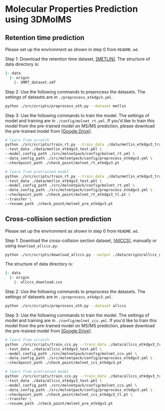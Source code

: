 # Molecular Properties Prediction using 3DMolMS



## Retention time prediction

Please set up the environment as shown in step 0 from `README.md`. 

Step 1: Download the retention time dataset, [[METLIN]](https://figshare.com/articles/dataset/The_METLIN_small_molecule_dataset_for_machine_learning-based_retention_time_prediction/8038913?file=18130625). The structure of data directory is: 

```bash
|- data
  |- origin
    |- SMRT_dataset.sdf
```

Step 2: Use the following commands to preprocess the datasets. The settings of datasets are in `./preprocess_etkdgv3.yml`. 

```bash
python ./src/scripts/preprocess_oth.py --dataset metlin 
```

Step 3: Use the following commands to train the model. The settings of model and training are in `./config/molnet_rt.yml`. If you'd like to train this model from the pre-trained model on MS/MS prediction, please download the pre-trained model from [[Google Drive]](https://drive.google.com/drive/folders/1fWx3d8vCPQi-U-obJ3kVL3XiRh75x5Ce?usp=drive_link). 

```bash
# learn from scratch
python ./src/scripts/train_rt.py --train_data ./data/metlin_etkdgv3_train.pkl \
--test_data ./data/metlin_etkdgv3_test.pkl \
--model_config_path ./src/molnetpack/config/molnet_rt.yml \
--data_config_path ./src/molnetpack/config/preprocess_etkdgv3.yml \
--checkpoint_path ./check_point/molnet_rt_etkdgv3.pt

# learn from pretrained model
python ./src/scripts/train_rt.py --train_data ./data/metlin_etkdgv3_train.pkl \
--test_data ./data/metlin_etkdgv3_test.pkl \
--model_config_path ./src/molnetpack/config/molnet_rt.yml \
--data_config_path ./src/molnetpack/config/preprocess_etkdgv3.yml \
--checkpoint_path ./check_point/molnet_rt_etkdgv3_tl.pt \
--transfer \
--resume_path ./check_point/molnet_pre_etkdgv3.pt 
```



## Cross-collision section prediction

Please set up the environment as shown in step 0 from `README.md`. 

Step 1: Download the cross-collision section dataset, [[AllCCS]](http://allccs.zhulab.cn/), manually or using `download_allccs.py`:

```bash
python ./src/scripts/download_allccs.py --output ./data/origin/allccs_download.csv
```

The structure of data directory is: 

```bash
|- data
  |- origin
    |- allccs_download.csv
```

Step 2: Use the following commands to preprocess the datasets. The settings of datasets are in `./preprocess_etkdgv3.yml`. 

```bash
python ./src/scripts/preprocess_oth.py --dataset allccs 
```

Step 3: Use the following commands to train the model. The settings of model and training are in `./config/molnet_ccs.yml`. If you'd like to train this model from the pre-trained model on MS/MS prediction, please download the pre-trained model from [[Google Drive]](https://drive.google.com/drive/folders/1fWx3d8vCPQi-U-obJ3kVL3XiRh75x5Ce?usp=drive_link). 

```bash
# learn from scratch
python ./src/scripts/train_ccs.py --train_data ./data/allccs_etkdgv3_train.pkl \
--test_data ./data/allccs_etkdgv3_test.pkl \
--model_config_path ./src/molnetpack/config/molnet_ccs.yml \
--data_config_path ./src/molnetpack/config/preprocess_etkdgv3.yml \
--checkpoint_path ./check_point/molnet_ccs_etkdgv3.pt 

# learn from pretrained model
python ./src/scripts/train_ccs.py --train_data ./data/allccs_etkdgv3_train.pkl \
--test_data ./data/allccs_etkdgv3_test.pkl \
--model_config_path ./src/molnetpack/config/molnet_ccs.yml \
--data_config_path ./src/molnetpack/config/preprocess_etkdgv3.yml \
--checkpoint_path ./check_point/molnet_ccs_etkdgv3_tl.pt \
--transfer \
--resume_path ./check_point/molnet_pre_etkdgv3.pt 
```
